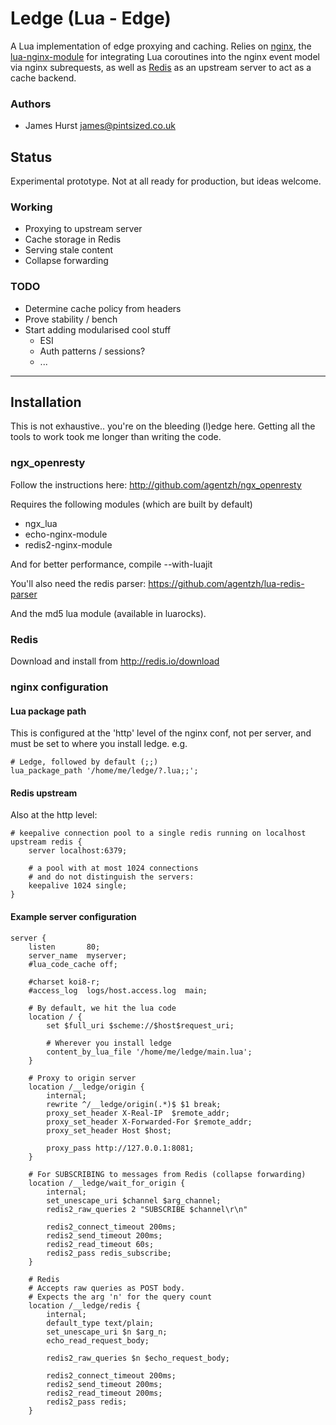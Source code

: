 # Ledge (Lua - Edge)

A Lua implementation of edge proxying and caching. Relies on [nginx](http://nginx.net), the [lua-nginx-module](https://github.com/chaoslawful/lua-nginx-module) for integrating Lua coroutines into the nginx event model via nginx subrequests, as well as [Redis](http://redis.io) as an upstream server to act as a cache backend.

### Authors

* James Hurst <james@pintsized.co.uk>

## Status

Experimental prototype. Not at all ready for production, but ideas welcome.

### Working

* Proxying to upstream server
* Cache storage in Redis
* Serving stale content
* Collapse forwarding

### TODO

* Determine cache policy from headers
* Prove stability / bench
* Start adding modularised cool stuff
	* ESI
	* Auth patterns / sessions?
	* ...

----

## Installation

This is not exhaustive.. you're on the bleeding (l)edge here. Getting all the tools to work took me longer than writing the code.  

### ngx_openresty

Follow the instructions here: http://github.com/agentzh/ngx_openresty

Requires the following modules (which are built by default)

* ngx_lua
* echo-nginx-module
* redis2-nginx-module

And for better performance, compile --with-luajit

You'll also need the redis parser: https://github.com/agentzh/lua-redis-parser

And the md5 lua module (available in luarocks).

### Redis

Download and install from http://redis.io/download

### nginx configuration

#### Lua package path

This is configured at the 'http' level of the nginx conf, not per server, and must be set to where you install ledge. e.g.

	# Ledge, followed by default (;;)
	lua_package_path '/home/me/ledge/?.lua;;';

#### Redis upstream

Also at the http level:

	# keepalive connection pool to a single redis running on localhost
	upstream redis {   
		server localhost:6379;
		
    	# a pool with at most 1024 connections
    	# and do not distinguish the servers:
		keepalive 1024 single;
	}
	
#### Example server configuration

	server {
	    listen       80;
	    server_name  myserver;
	    #lua_code_cache off;
		
	    #charset koi8-r;
	    #access_log  logs/host.access.log  main;
		
		# By default, we hit the lua code
		location / {
	        set $full_uri $scheme://$host$request_uri;
			
			# Wherever you install ledge
			content_by_lua_file '/home/me/ledge/main.lua';
		}
		
		# Proxy to origin server
		location /__ledge/origin {
			internal;
			rewrite ^/__ledge/origin(.*)$ $1 break;
			proxy_set_header X-Real-IP  $remote_addr;
			proxy_set_header X-Forwarded-For $remote_addr;
			proxy_set_header Host $host;
			
			proxy_pass http://127.0.0.1:8081;
		}
		
		# For SUBSCRIBING to messages from Redis (collapse forwarding)
		location /__ledge/wait_for_origin {
          	internal;
          	set_unescape_uri $channel $arg_channel;
        	redis2_raw_queries 2 "SUBSCRIBE $channel\r\n"
			
       		redis2_connect_timeout 200ms;
       		redis2_send_timeout 200ms;
           	redis2_read_timeout 60s;
      		redis2_pass redis_subscribe;
		}
		
	    # Redis
	    # Accepts raw queries as POST body.
		# Expects the arg 'n' for the query count
	    location /__ledge/redis {
	        internal;
	        default_type text/plain;
	    	set_unescape_uri $n $arg_n;
	        echo_read_request_body;
	
	        redis2_raw_queries $n $echo_request_body;
	
			redis2_connect_timeout 200ms;
			redis2_send_timeout 200ms;
			redis2_read_timeout 200ms;
			redis2_pass redis;
	    }

